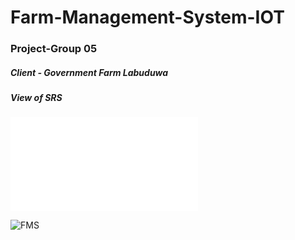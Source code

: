 # Farm-Management-System-IOT
### Project-Group 05

##### Client - Government Farm Labuduwa
##### View of SRS
![Click ....](../master/SRS/view.pdf)

![FMS](../master/images/readme.PNG)
